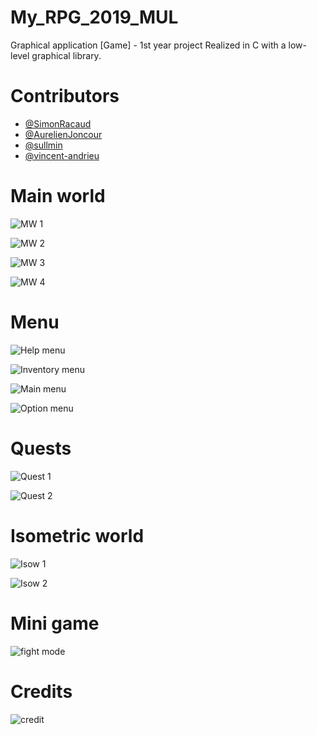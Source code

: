 # My_RPG_2019_MUL
Graphical application [Game] - 1st year project
Realized in C with a low-level graphical library.

# Contributors
  * [@SimonRacaud](https://github.com/SimonRacaud)
  * [@AurelienJoncour](https://github.com/aurelienjoncour)
  * [@sullmin](https://github.com/sullmin)
  * [@vincent-andrieu](https://github.com/vincent-andrieu)

# Main world
![MW 1](github/mainw1.png)

![MW 2](github/mainw2.png)

![MW 3](github/mainw3.png)

![MW 4](github/mainw4.png)

# Menu
![Help menu](github/help_menu.png)

![Inventory menu](github/inventory.png)

![Main menu](github/main_menu.png)

![Option menu](github/option_menu.png)

# Quests
![Quest 1](github/quest.png)

![Quest 2](github/quest2.png)

# Isometric world 
![Isow 1](github/isow1.png)

![Isow 2](github/isow2.png)
# Mini game
![fight mode](github/fight.png)

# Credits
![credit](github/credit.png)
